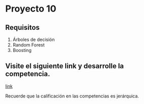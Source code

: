 # Proyecto 10

## Requisitos

1. Árboles de decisión
2. Random Forest
3. Boosting

## Visite el siguiente link y desarrolle la competencia. 

[link](https://www.kaggle.com/competitions/competencia-ml-enfermedades-corazon)

Recuerde que la calificación en las competencias es jerárquica.
